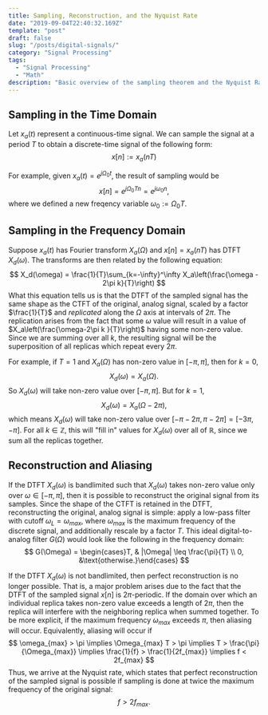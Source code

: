 ```yaml
---
title: Sampling, Reconstruction, and the Nyquist Rate
date: "2019-09-04T22:40:32.169Z"
template: "post"
draft: false
slug: "/posts/digital-signals/"
category: "Signal Processing"
tags:
  - "Signal Processing"
  - "Math"
description: "Basic overview of the sampling theorem and the Nyquist Rate."
---
```


## Sampling in the Time Domain
Let $x_a(t)$ represent a continuous-time signal. We can sample the signal at a period $T$ to obtain a discrete-time signal of the following form:
$$
x[n] := x_a(nT)
$$   

For example, given $x_a(t) = e^{j\Omega_0 t}$, the result of sampling would be
$$
x[n] = e^{j\Omega_0 Tn} = e^{j\omega_0 n},
$$
where we defined a new freqency variable $\omega_0 := \Omega_0 T$.

## Sampling in the Frequency Domain
Suppose $x_a(t)$ has Fourier transform $X_a(\Omega)$ and $x[n] = x_a(nT)$ has DTFT $X_d(\omega)$. The transforms are then related by the following equation:
$$
X_d(\omega) = \frac{1}{T}\sum_{k=-\infty}^\infty X_a\left(\frac{\omega - 2\pi k}{T}\right)
$$
What this equation tells us is that the DTFT of the sampled signal has the same shape as the CTFT of the original, analog signal, scaled by a factor $\frac{1}{T}$ and *replicated* along the $\Omega$ axis at intervals of $2\pi$. The replication arises from the fact that some $\omega$ value will result in a value of $X_a\left(\frac{\omega-2\pi k }{T}\right)$ having some non-zero value. Since we are summing over all $k$, the resulting signal will be the superposition of all replicas which repeat every $2\pi$.

For example, if $T=1$ and $X_a(\Omega)$ has non-zero value in $[-\pi, \pi]$, then for $k=0$, 
$$
X_d(\omega) = X_a(\Omega).
$$
So $X_d(\omega)$ will take non-zero value over $[-\pi, \pi]$. But for $k=1$, 
$$
X_d(\omega) = X_a(\Omega-2\pi),
$$
which means $X_d(\omega)$ will take non-zero value over $[-\pi - 2\pi, \pi - 2\pi] = [-3\pi, -\pi]$. For all $k\in \mathbb{Z}$, this will "fill in" values for $X_d(\omega)$ over all of $\mathbb{R}$, since we sum all the replicas together.

## Reconstruction and Aliasing
If the DTFT $X_d(\omega)$ is bandlimited such that $X_d(\omega)$ takes non-zero value only over $\omega \in [-\pi, \pi]$, then it is possible to reconstruct the original signal from its samples. Since the shape of the CTFT is retained in the DTFT, reconstructing the original, analog signal is simple: apply a low-pass filter with cutoff $\omega_L = \omega_{max}$, where $\omega_{max}$ is the maximum frequency of the discrete signal, and additionally rescale by a factor $T$. This ideal digital-to-analog filter $G(\Omega)$ would look like the following in the frequency domain:
$$
G(\Omega) = \begin{cases}T, & |\Omega| \leq \frac{\pi}{T} \\ 0, &\text{otherwise.}\end{cases}
$$

If the DTFT $X_d(\omega)$ is not bandlimited, then perfect reconstruction is no longer possible. That is, a major problem arises due to the fact that the DTFT of the sampled signal $x[n]$ is $2\pi$-periodic. If the domain over which an individual replica takes non-zero value exceeds a length of $2\pi$, then the replica will interfere with the neighboring replica when summed together. To be more explicit, if the maximum frequency $\omega_{max}$ exceeds $\pi$, then aliasing will occur. Equivalently, aliasing will occur if
$$
\omega_{max} > \pi \implies \Omega_{max} T > \pi \implies T > \frac{\pi}{\Omega_{max}} \implies \frac{1}{f} > \frac{1}{2f_{max}} \implies f < 2f_{max}
$$
Thus, we arrive at the Nyquist rate, which states that perfect reconstruction of the sampled signal is possible if sampling is done at twice the maximum frequency of the original signal:
$$
f > 2f_{max}.
$$
